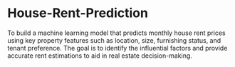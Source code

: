 # House-Rent-Prediction
To build a machine learning model that predicts monthly house rent prices using key property features such as location, size, furnishing status, and tenant preference. The goal is to identify the influential factors and provide accurate rent estimations to aid in real estate decision-making.
